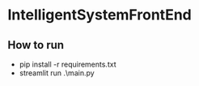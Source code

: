 # IntelligentSystemFrontEnd

## How to run 
- pip install -r requirements.txt
- streamlit run .\main.py
